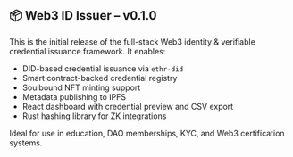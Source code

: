 ## 📦 Web3 ID Issuer – v0.1.0

This is the initial release of the full-stack Web3 identity & verifiable credential issuance framework. It enables:

- DID-based credential issuance via `ethr-did`
- Smart contract-backed credential registry
- Soulbound NFT minting support
- Metadata publishing to IPFS
- React dashboard with credential preview and CSV export
- Rust hashing library for ZK integrations

Ideal for use in education, DAO memberships, KYC, and Web3 certification systems.
